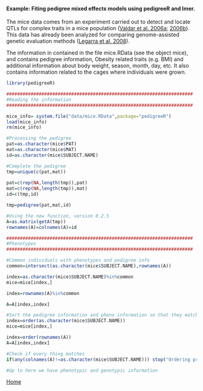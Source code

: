 #### Example: Fiting pedigree mixed effects models using pedigreeR and lmer.

The mice data comes from an experiment carried out to detect and locate QTLs for complex traits in a 
mice population ([Valdar et al. 2006a](http://www.ncbi.nlm.nih.gov/pubmed/16832355); [2006b](http://www.ncbi.nlm.nih.gov/pubmed/16888333)). This data has already been 
analyzed for comparing genome-assisted genetic evaluation methods 
([Legarra et al. 2008](http://www.ncbi.nlm.nih.gov/pubmed/18757934)).

The information in contained in the file mice.RData (see the object mice), and contains pedigree information,
Obesity related traits (e.g. BMI) and additional information about body weight, season, month, day, etc. It also contains
information related to the cages where individuals were grown.


```R
library(pedigreeR)

#####################################################################
#Reading the information
#####################################################################

mice_info= system.file("data/mice.RData",package="pedigreeR")
load(mice_info)
rm(mice_info)

#Processing the pedigree
pat=as.character(mice$PAT)
mat=as.character(mice$MAT)
id=as.character(mice$SUBJECT.NAME)

#Complete the pedigree
tmp=unique(c(pat,mat))
            
pat=c(rep(NA,length(tmp)),pat)
mat=c(rep(NA,length(tmp)),mat)
id=c(tmp,id)

tmp=pedigree(pat,mat,id)

#Using the new function, version 0.2.5
A=as.matrix(getA(tmp))
rownames(A)=colnames(A)=id

#####################################################################
#Phenotypes
#####################################################################

#Common individuals with phenotypes and pedigree info
common=intersect(as.character(mice$SUBJECT.NAME),rownames(A))

index=as.character(mice$SUBJECT.NAME)%in%common
mice=mice[index,]

index=rownames(A)%in%common

A=A[index,index]

#Sort the pedigree information and pheno information so that they match
index=order(as.character(mice$SUBJECT.NAME))
mice=mice[index,]

index=order(rownames(A))
A=A[index,index]

#Check if every thing matches
if(any(colnames(A)!=as.character(mice$SUBJECT.NAME))) stop("Ordering problem\n")

#Up to here we have phenotypic and genotypic information

```
[Home](https://github.com/Rpedigree/pedigreeR)
 
